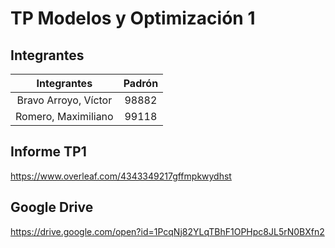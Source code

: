 # TP Modelos y Optimización 1
## Integrantes
|      Integrantes     | Padrón |
|:--------------------:|:------:|
| Bravo Arroyo, Víctor |  98882 |
|  Romero, Maximiliano |  99118 |

## Informe TP1
https://www.overleaf.com/4343349217gffmpkwydhst

## Google Drive
https://drive.google.com/open?id=1PcqNj82YLqTBhF1OPHpc8JL5rN0BXfn2
